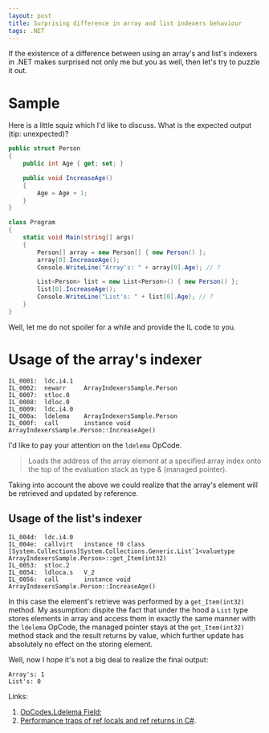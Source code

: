```yaml
---
layout: post
title: Surprising difference in array and list indexers behaviour
tags: .NET
---
```


If the existence of a difference between using an array's and list's indexers in .NET makes surprised not only me but you as well, then let's try to puzzle it out.

# Sample

Here is a little squiz which I'd like to discuss. What is the expected output (tip: unexpected)?

```csharp
public struct Person
{
    public int Age { get; set; }

    public void IncreaseAge()
    {
        Age = Age + 1;
    }
}

class Program
{
    static void Main(string[] args)
    {
        Person[] array = new Person[] { new Person() };
        array[0].IncreaseAge();
        Console.WriteLine("Array's: " + array[0].Age); // ?

        List<Person> list = new List<Person>() { new Person() };
        list[0].IncreaseAge();
        Console.WriteLine("List's: " + list[0].Age); // ?
    }
}
```

Well, let me do not spoiler for a while and provide the IL code to you.

# Usage of the array's indexer

```
IL_0001:  ldc.i4.1
IL_0002:  newarr     ArrayIndexersSample.Person
IL_0007:  stloc.0
IL_0008:  ldloc.0
IL_0009:  ldc.i4.0
IL_000a:  ldelema    ArrayIndexersSample.Person
IL_000f:  call       instance void ArrayIndexersSample.Person::IncreaseAge()
```

I'd like to pay your attention on the `ldelema` OpCode.

> Loads the address of the array element at a specified array index onto the top of the evaluation stack as type & (managed pointer).

Taking into account the above we could realize that the array's element will be retrieved and updated by reference.

## Usage of the list's indexer

```
IL_004d:  ldc.i4.0
IL_004e:  callvirt   instance !0 class [System.Collections]System.Collections.Generic.List`1<valuetype ArrayIndexersSample.Person>::get_Item(int32)
IL_0053:  stloc.2
IL_0054:  ldloca.s   V_2
IL_0056:  call       instance void ArrayIndexersSample.Person::IncreaseAge()
```

In this case the element's retrieve was performed by a `get_Item(int32)` method. My assumption: dispite the fact that under the hood a `List` type stores elements in array and access them in exactly the same manner with the `ldelema` OpCode, the managed pointer stays at the `get_Item(int32)` method stack and the result returns by value, which further update has absolutely no effect on the storing element.

Well, now I hope it's not a big deal to realize the final output:

```
Array's: 1
List's: 0
```

Links:
1. [OpCodes.Ldelema Field](https://msdn.microsoft.com/en-us/library/system.reflection.emit.opcodes.ldelema.aspx);
2. [Performance traps of ref locals and ref returns in C#](https://blogs.msdn.microsoft.com/seteplia/2018/04/11/performance-traps-of-ref-locals-and-ref-returns-in-c/).